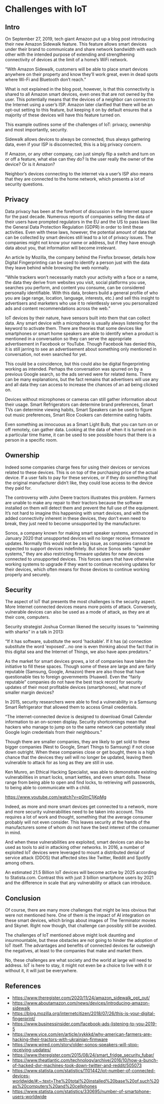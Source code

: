 # Challenges with IoT

## Intro

On September 27, 2019, tech giant Amazon put up a blog post introducing their new Amazon Sidewalk feature. This feature allows smart devices under their brand to communicate and share network bandwidth with each other with the intended purpose of extending and strengthening connectivity of devices at the limit of a home’s WiFi network.

“With Amazon Sidewalk, customers will be able to place smart devices anywhere on their property and know they’ll work great, even in dead spots where Wi-Fi and Bluetooth don’t reach.”

What is not explained in the blog post, however, is that this connectivity is shared to all Amazon smart devices, even ones that are not owned by the user. This potentially means that the devices of a neighbor can connect to the Internet using a user’s ISP. Amazon later clarified that there will be an opt-out setting to this feature, but keeping it on by default ensures that a majority of these devices will have this feature turned on.

This example outlines some of the challenges of IoT: privacy, ownership and most importantly, security. 

Sidewalk allows devices to always be connected, thus always gathering data, even if your ISP is disconnected, this is a big privacy concern.

If Amazon, or any other company, can just simply flip a switch and turn on or off a feature, what else can they do? Is the user really the owner of the device? Or is it Amazon?

Neighbor’s devices connecting to the internet via a user’s ISP also means that they are connected to the home network, which presents a lot of security questions.

## Privacy

Data privacy has been at the forefront of discussion in the Internet space for the past decade. Numerous reports of companies selling the data of their users have prompted regulators in the EU and the US to pass laws like the General Data Protection Regulation (GDPR) in order to limit these activities. Even with these laws, however, the potential amount of data that can be collected by smart devices still lead to a lot of privacy issues. The companies might not know your name or address, but if they have enough data about you, that information will become irrelevant.

An article by Mozilla, the company behind the Firefox browser, details how Digital Fingerprinting can be used to identify a person just with the data they leave behind while browsing the web normally.

“While trackers won’t necessarily match your activity with a face or a name, the data they derive from websites you visit, social platforms you use, searches you perform, and content you consume, can be considered personally identifiable. With this data, brokers build a general profile of who you are (age range, location, language, interests, etc.) and sell this insight to advertisers and marketers who use it to relentlessly serve you personalized ads and content recommendations across the web.”

IoT devices by their nature, have sensors built into them that can collect data. Any smart device with a microphone is usually always listening for the keyword to activate them. There are theories that some devices like smartphones or smart home speakers are able to identify when a product is mentioned in a conversation so they can serve the appropriate advertisement in Facebook or YouTube. Though Facebook has denied this, it is still jarring to see an advertisement about something only mentioned in conversation, not even searched for yet.

This could be a coincidence, but this could also be digital fingerprinting working as intended. Perhaps the conversation was spurred on by a previous Google search, so the ads served were for related items. There can be many explanations, but the fact remains that advertisers will use any and all data they can access to increase the chances of an ad being clicked on.

Devices without microphones or cameras can still gather information about their usage. Smart Refrigerators can determine brand preferences, Smart TVs can determine viewing habits, Smart Speakers can be used to figure out music preferences, Smart Rice Cookers can determine eating habits.

Even something as innocuous as a Smart Light Bulb, that you can turn on or off remotely, can gather data. Looking at the data of when it is turned on in a particular time frame, it can be used to see possible hours that there is a person in a specific room.

## Ownership

Indeed some companies charge fees for using their devices or services related to these devices. This is on top of the purchasing price of the actual device. If a user fails to pay for these services, or if they do something that the original manufacturer didn’t like, they could lose access to the device they paid for.

The controversy with John Deere tractors illustrates this problem. Farmers are unable to make any repair to their tractors because the software installed on them will detect them and prevent the full use of the equipment. It’s not hard to imagine this happening with smart devices, and with the added connectivity inherent in these devices, they don’t even need to break, they just need to become unsupported by the manufacturer.

Sonos, a company known for making smart speaker systems, announced in January 2020 that unsupported devices will no longer receive firmware updates. Normally this would not be a big issue, as companies cannot be expected to support devices indefinitely. But since Sonos sells “speaker systems,” they are also restricting firmware updates for new devices connected to unsupported devices. This forces users that have otherwise working systems to upgrade if they want to continue receiving updates for their devices, which often means for those devices to continue working properly and securely.

## Security

The aspect of IoT that presents the most challenges is the security aspect. More Internet  connected devices means more points of attack. Conversely, vulnerable devices can also be used as a mode of attack, as they are at their core, computers.

Security strategist Joshua Corman likened the security issues to “swimming with sharks” in a talk in 2013:

“If it has software, substitute the word 'hackable'. If it has (a) connection substitute the word 'exposed'...no one is even thinking about the fact that in this digital sea and the Internet of Things, we also have apex predators.”

As the market for smart devices grows, a lot of companies have taken the initiative to fill these spaces. Though some of these are large and are fairly reputable (Samsung, Google, Amazon) there are also those that have questionable ties to foreign governments (Huawei). Even the “fairly reputable” companies do not have the best track record for security updates of their most profitable devices (smartphones), what more of smaller margin devices?

In 2015, security researchers were able to find a vulnerability in a Samsung Smart Refrigerator that allowed them to access Gmail credentials.

“The internet-connected device is designed to download Gmail Calendar information to an on-screen display. Security shortcomings mean that hackers who manage to jump on to the same network can potentially steal Google login credentials from their neighbours.”

Though there are smaller companies, they are likely to get sold to these bigger companies (Nest to Google, Smart Things to Samsung) if not close down outright. When these companies close or get bought, there is a high chance that the devices they sell will no longer be updated, leaving them vulnerable to attack for as long as they are still in use.

Ken Munro, an Ethical Hacking Specialist, was able to demonstrate existing vulnerabilities in smart locks, smart kettles, and even smart dolls. These range from being able to open and find locks, to retrieving wifi passwords, to being able to communicate with a child.

https://www.youtube.com/watch?v=pGtnC1jKpMg

Indeed, as more and more smart devices get connected to a network, more and more security vulnerabilities need to be taken into account. This requires a lot of work and thought, something that the average consumer probably will not even consider. This leaves security at the hands of the manufacturers some of whom do not have the best interest of the consumer in mind.

And when these vulnerabilities are exploited, smart devices can also be used as tools to aid in attacking other networks. In 2016, a number of exploited IoT devices were leveraged to mount a distributed denial of service attack (DDOS) that affected sites like Twitter, Reddit and Spotify among others.

An estimated 21.5 Billion IoT devices will become active by 2025 according to Statista.com. Contrast this with just 3 billion smartphone users by 2021 and the difference in scale that any vulnerability or attack can introduce.

## Conclusion

Of course, there are many more challenges that might be less obvious that were not mentioned here. One of them is the impact of AI integration on these smart devices, which brings about images of The Terminator movies and Skynet. Right now though, that challenge can possibly still be avoided.

The challenges of IoT mentioned above might look daunting and insurmountable, but these obstacles are not going to hinder the adoption of IoT itself. The advantages and benefits of connected devices far outweigh the negatives, at least to the companies that make and market them. 

No, these challenges are what society and the world at large will need to address. IoT is here to stay, it might not even be a choice to live with it or without it, it will just be everywhere.

## References

- https://www.theregister.com/2020/11/24/amazon_sidewalk_opt_out/
- https://www.aboutamazon.com/news/devices/introducing-amazon-sidewalk
- https://blog.mozilla.org/internetcitizen/2018/07/26/this-is-your-digital-fingerprint/
- https://www.businessinsider.com/facebook-ads-listening-to-you-2019-5
- https://www.vice.com/en/article/xykkkd/why-american-farmers-are-hacking-their-tractors-with-ukrainian-firmware
- https://www.wired.com/story/older-sonos-speakers-will-stop-receiving-updates/
- https://www.theregister.com/2015/08/24/smart_fridge_security_fubar/
- https://www.theatlantic.com/technology/archive/2016/10/how-a-bunch-of-hacked-dvr-machines-took-down-twitter-and-reddit/505073
- https://www.statista.com/statistics/1101442/iot-number-of-connected-devices-worldwide/#:~:text=The%20total%20installed%20base%20of,such%20as%20computers%20and%20cellphones
- https://www.statista.com/statistics/330695/number-of-smartphone-users-worldwide


